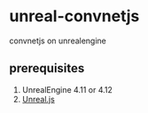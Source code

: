 # unreal-convnetjs
convnetjs on unrealengine

## prerequisites
1. UnrealEngine 4.11 or 4.12
2. [Unreal.js](https://github.com/ncsoft/Unreal.js)
